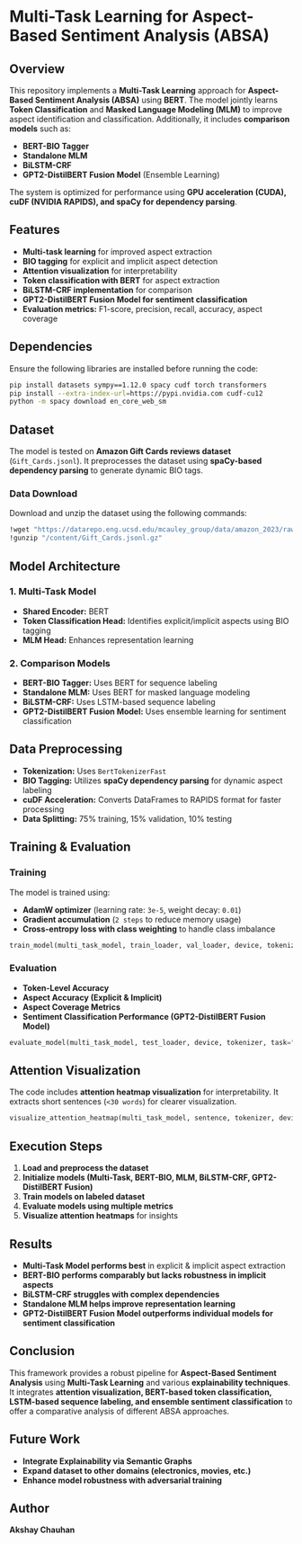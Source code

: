# Multi-Task Learning for Aspect-Based Sentiment Analysis (ABSA)

## Overview
This repository implements a **Multi-Task Learning** approach for **Aspect-Based Sentiment Analysis (ABSA)** using **BERT**. The model jointly learns **Token Classification** and **Masked Language Modeling (MLM)** to improve aspect identification and classification. Additionally, it includes **comparison models** such as:
- **BERT-BIO Tagger**
- **Standalone MLM**
- **BiLSTM-CRF**
- **GPT2-DistilBERT Fusion Model** (Ensemble Learning)

The system is optimized for performance using **GPU acceleration (CUDA), cuDF (NVIDIA RAPIDS), and spaCy for dependency parsing**.

## Features
- **Multi-task learning** for improved aspect extraction
- **BIO tagging** for explicit and implicit aspect detection
- **Attention visualization** for interpretability
- **Token classification with BERT** for aspect extraction
- **BiLSTM-CRF implementation** for comparison
- **GPT2-DistilBERT Fusion Model for sentiment classification**
- **Evaluation metrics:** F1-score, precision, recall, accuracy, aspect coverage

## Dependencies
Ensure the following libraries are installed before running the code:
```bash
pip install datasets sympy==1.12.0 spacy cudf torch transformers
pip install --extra-index-url=https://pypi.nvidia.com cudf-cu12
python -m spacy download en_core_web_sm
```

## Dataset
The model is tested on **Amazon Gift Cards reviews dataset** (`Gift_Cards.jsonl`). It preprocesses the dataset using **spaCy-based dependency parsing** to generate dynamic BIO tags.

### Data Download
Download and unzip the dataset using the following commands:
```bash
!wget "https://datarepo.eng.ucsd.edu/mcauley_group/data/amazon_2023/raw/review_categories/Gift_Cards.jsonl.gz"
!gunzip "/content/Gift_Cards.jsonl.gz"
```

## Model Architecture
### 1. Multi-Task Model
- **Shared Encoder:** BERT
- **Token Classification Head:** Identifies explicit/implicit aspects using BIO tagging
- **MLM Head:** Enhances representation learning

### 2. Comparison Models
- **BERT-BIO Tagger:** Uses BERT for sequence labeling
- **Standalone MLM:** Uses BERT for masked language modeling
- **BiLSTM-CRF:** Uses LSTM-based sequence labeling
- **GPT2-DistilBERT Fusion Model:** Uses ensemble learning for sentiment classification

## Data Preprocessing
- **Tokenization:** Uses `BertTokenizerFast`
- **BIO Tagging:** Utilizes **spaCy dependency parsing** for dynamic aspect labeling
- **cuDF Acceleration:** Converts DataFrames to RAPIDS format for faster processing
- **Data Splitting:** 75% training, 15% validation, 10% testing

## Training & Evaluation
### Training
The model is trained using:
- **AdamW optimizer** (learning rate: `3e-5`, weight decay: `0.01`)
- **Gradient accumulation** (`2 steps` to reduce memory usage)
- **Cross-entropy loss with class weighting** to handle class imbalance

```python
train_model(multi_task_model, train_loader, val_loader, device, tokenizer)
```

### Evaluation
- **Token-Level Accuracy**
- **Aspect Accuracy (Explicit & Implicit)**
- **Aspect Coverage Metrics**
- **Sentiment Classification Performance (GPT2-DistilBERT Fusion Model)**
```python
evaluate_model(multi_task_model, test_loader, device, tokenizer, task="multi-task test")
```

## Attention Visualization
The code includes **attention heatmap visualization** for interpretability. It extracts short sentences (`<30 words`) for clearer visualization.
```python
visualize_attention_heatmap(multi_task_model, sentence, tokenizer, device)
```

## Execution Steps
1. **Load and preprocess the dataset**
2. **Initialize models (Multi-Task, BERT-BIO, MLM, BiLSTM-CRF, GPT2-DistilBERT Fusion)**
3. **Train models on labeled dataset**
4. **Evaluate models using multiple metrics**
5. **Visualize attention heatmaps** for insights

## Results
- **Multi-Task Model performs best** in explicit & implicit aspect extraction
- **BERT-BIO performs comparably but lacks robustness in implicit aspects**
- **BiLSTM-CRF struggles with complex dependencies**
- **Standalone MLM helps improve representation learning**
- **GPT2-DistilBERT Fusion Model outperforms individual models for sentiment classification**

## Conclusion
This framework provides a robust pipeline for **Aspect-Based Sentiment Analysis** using **Multi-Task Learning** and various **explainability techniques**. It integrates **attention visualization, BERT-based token classification, LSTM-based sequence labeling, and ensemble sentiment classification** to offer a comparative analysis of different ABSA approaches.

## Future Work
- **Integrate Explainability via Semantic Graphs**
- **Expand dataset to other domains (electronics, movies, etc.)**
- **Enhance model robustness with adversarial training**

## Author
**Akshay Chauhan**

